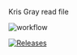 Kris Gray read file 



![workflow](https://github.com/<KR12GR4Y101>/<devops>/actions/workflows/main.yml/badge.svg)

[![Releases](https://img.shields.io/github/release/<KR12GR4Y101>/devops/all.svg?style=flat-square)](https://github.com/<github-username>/devops/releases)